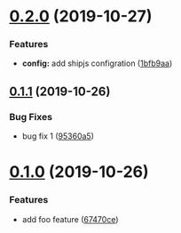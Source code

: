 # [0.2.0](https://github.com/kazupon/sandbox-shipjs/compare/v0.1.1...v0.2.0) (2019-10-27)


### Features

* **config:** add shipjs configration ([1bfb9aa](https://github.com/kazupon/sandbox-shipjs/commit/1bfb9aa25744a4ce0fb41fdf8c0e59a36b724fb3))



## [0.1.1](https://github.com/kazupon/sandbox-shipjs/compare/v0.1.0...v0.1.1) (2019-10-26)


### Bug Fixes

* bug fix 1 ([95360a5](https://github.com/kazupon/sandbox-shipjs/commit/95360a5177c7c48ecb89a310b259604100ebf6d4))



# [0.1.0](https://github.com/kazupon/sandbox-shipjs/compare/67470cede0d76eb5562d72412c344c112d87ef49...v0.1.0) (2019-10-26)


### Features

* add foo feature ([67470ce](https://github.com/kazupon/sandbox-shipjs/commit/67470cede0d76eb5562d72412c344c112d87ef49))



